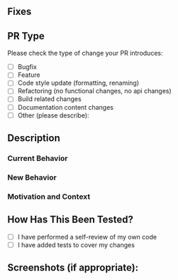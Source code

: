 <!--- Provide a general summary of your changes in the Title above -->

## Fixes #####
<!-- Add the relevant issue number after the word 'Fixes' mentioned above. -->
<!-- PRs without assigned issues will be closed unless minor changes to documentation/typos. -->

## PR Type
<!-- Please try to limit your pull request to one type, submit multiple pull requests if needed -->

Please check the type of change your PR introduces:

- [ ] Bugfix
- [ ] Feature
- [ ] Code style update (formatting, renaming)
- [ ] Refactoring (no functional changes, no api changes)
- [ ] Build related changes
- [ ] Documentation content changes
- [ ] Other (please describe):

## Description
<!--- Describe your changes in detail -->

### Current Behavior
<!-- How does this work currently atop the latest stable release? -->

### New Behavior
<!-- How will it work now with this fix? -->

### Motivation and Context
<!--- Why is this change required? What problem does it solve? -->
<!--- If it fixes an open issue, please link to the issue here. -->
<!--- Use the syntax "Closes #xxx" or "Fixes #xxx" so that GitHub will close the issue once the PR is complete. -->

## How Has This Been Tested?
<!--- Please describe how you tested your changes and check off the boxes below. -->

- [ ] I have performed a self-review of my own code
- [ ] I have added tests to cover my changes

## Screenshots (if appropriate):
<!--- If you are making visual changes to a Control or adding a new Control, please include screenshots showing the result. -->